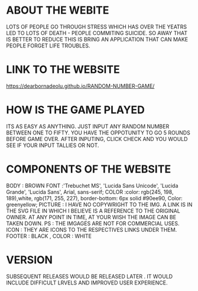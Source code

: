 # ABOUT THE WEBITE
LOTS OF PEOPLE GO THROUGH STRESS WHICH HAS OVER THE YEATRS LED TO LOTS OF DEATH - PEOPLE COMMITING SUICIDE.
SO AWAY THAT IS BETTER TO REDUCE THIS IS BRING AN APPLICATION THAT CAN MAKE PEOPLE FORGET LIFE TROUBLES.
# LINK TO THE WEBSITE 
https://dearbornadeolu.github.io/RANDOM-NUMBER-GAME/
# HOW IS THE GAME PLAYED
ITS AS EASY AS ANYTHING. JUST INPUT ANY RANDOM NUMBER BETWEEN ONE TO FIFTY. YOU HAVE THE OPPOTUNITY TO GO 5 ROUNDS BEFORE GAME OVER.
AFTER INPUTING, CLICK CHECK AND YOU WOULD SEE IF YOUR INPUT TALLIES OR NOT.
# COMPONENTS OF THE WEBSITE
BODY : BROWN
FONT :'Trebuchet MS', 'Lucida Sans Unicode', 'Lucida Grande', 'Lucida Sans', Arial, sans-serif;
COLOR :color: rgb(245, 198, 189),white, rgb(171, 255, 227), border-bottom: 6px solid #90ee90, Color: greenyellow;
PICTURE : I HAVE NO COPYWRIGHT TO THE IMG. A LINK IS IN THE SVG FILE IN WHICH I BELIEVE IS A REFERENCE TO THE ORIGINAL OWNER. AT ANY POINT IN TIME, AT YOUR WISH THE IMAGE CAN BE TAKEN DOWN.
PS : THE IMGAGES ARE NOT FOR COMMERCIAL USES.
ICON : THEY ARE ICONS TO THE RESPECTIVES LINKS UNDER THEM.
FOOTER : BLACK , COLOR : WHITE
# VERSION
SUBSEQUENT RELEASES WOULD BE RELEASED LATER . IT WOULD INCLUDE DIFFICULT LRVELS AND IMPROVED USER EXPERIENCE.
